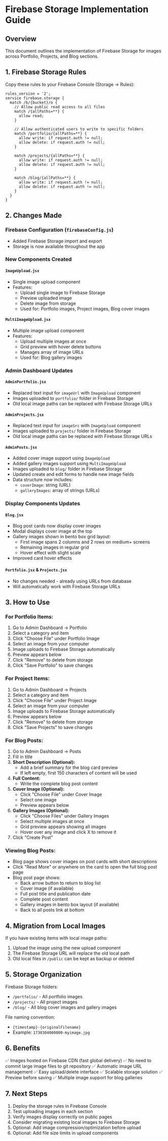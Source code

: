 # Firebase Storage Implementation Guide

## Overview
This document outlines the implementation of Firebase Storage for images across Portfolio, Projects, and Blog sections.

## 1. Firebase Storage Rules

Copy these rules to your Firebase Console (Storage → Rules):

```rules
rules_version = '2';
service firebase.storage {
  match /b/{bucket}/o {
    // Allow public read access to all files
    match /{allPaths=**} {
      allow read;
    }
    
    // Allow authenticated users to write to specific folders
    match /portfolio/{allPaths=**} {
      allow write: if request.auth != null;
      allow delete: if request.auth != null;
    }
    
    match /projects/{allPaths=**} {
      allow write: if request.auth != null;
      allow delete: if request.auth != null;
    }
    
    match /blog/{allPaths=**} {
      allow write: if request.auth != null;
      allow delete: if request.auth != null;
    }
  }
}
```

## 2. Changes Made

### Firebase Configuration (`firebaseConfig.js`)
- Added Firebase Storage import and export
- Storage is now available throughout the app

### New Components Created

#### `ImageUpload.jsx`
- Single image upload component
- Features:
  - Upload single image to Firebase Storage
  - Preview uploaded image
  - Delete image from storage
  - Used for: Portfolio images, Project images, Blog cover images

#### `MultiImageUpload.jsx`
- Multiple image upload component
- Features:
  - Upload multiple images at once
  - Grid preview with hover delete buttons
  - Manages array of image URLs
  - Used for: Blog gallery images

### Admin Dashboard Updates

#### `AdminPortfolio.jsx`
- Replaced text input for `imageUrl` with `ImageUpload` component
- Images uploaded to `portfolio/` folder in Firebase Storage
- Old local image paths can be replaced with Firebase Storage URLs

#### `AdminProjects.jsx`
- Replaced text input for `imageSrc` with `ImageUpload` component
- Images uploaded to `projects/` folder in Firebase Storage
- Old local image paths can be replaced with Firebase Storage URLs

#### `AdminPosts.jsx`
- Added cover image support using `ImageUpload`
- Added gallery images support using `MultiImageUpload`
- Images uploaded to `blog/` folder in Firebase Storage
- Updated create and edit forms to handle new image fields
- Data structure now includes:
  - `coverImage`: string (URL)
  - `galleryImages`: array of strings (URLs)

### Display Components Updates

#### `Blog.jsx`
- Blog post cards now display cover images
- Modal displays cover image at the top
- Gallery images shown in bento box grid layout:
  - First image spans 2 columns and 2 rows on medium+ screens
  - Remaining images in regular grid
  - Hover effect with slight scale
- Improved card hover effects

#### `Portfolio.jsx` & `Projects.jsx`
- No changes needed - already using URLs from database
- Will automatically work with Firebase Storage URLs

## 3. How to Use

### For Portfolio Items:
1. Go to Admin Dashboard → Portfolio
2. Select a category and item
3. Click "Choose File" under Portfolio Image
4. Select an image from your computer
5. Image uploads to Firebase Storage automatically
6. Preview appears below
7. Click "Remove" to delete from storage
8. Click "Save Portfolio" to save changes

### For Project Items:
1. Go to Admin Dashboard → Projects
2. Select a category and item
3. Click "Choose File" under Project Image
4. Select an image from your computer
5. Image uploads to Firebase Storage automatically
6. Preview appears below
7. Click "Remove" to delete from storage
8. Click "Save Projects" to save changes

### For Blog Posts:
1. Go to Admin Dashboard → Posts
2. Fill in title
3. **Short Description (Optional):**
   - Add a brief summary for the blog card preview
   - If left empty, first 150 characters of content will be used
4. **Full Content:**
   - Write the complete blog post content
5. **Cover Image (Optional):**
   - Click "Choose File" under Cover Image
   - Select one image
   - Preview appears below
6. **Gallery Images (Optional):**
   - Click "Choose Files" under Gallery Images
   - Select multiple images at once
   - Grid preview appears showing all images
   - Hover over any image and click X to remove it
7. Click "Create Post"

### Viewing Blog Posts:
- Blog page shows cover images on post cards with short descriptions
- Click "Read More" or anywhere on the card to open the full blog post page
- Blog post page shows:
  - Back arrow button to return to blog list
  - Cover image (if available)
  - Full post title and publication date
  - Complete post content
  - Gallery images in bento box layout (if available)
  - Back to all posts link at bottom

## 4. Migration from Local Images

If you have existing items with local image paths:

1. Upload the image using the new upload component
2. The Firebase Storage URL will replace the old local path
3. Old local files in `/public` can be kept as backup or deleted

## 5. Storage Organization

Firebase Storage folders:
- `/portfolio/` - All portfolio images
- `/projects/` - All project images  
- `/blog/` - All blog cover images and gallery images

File naming convention:
- `{timestamp}-{originalFilename}`
- Example: `1730304000000-myimage.jpg`

## 6. Benefits

✅ Images hosted on Firebase CDN (fast global delivery)
✅ No need to commit large image files to git repository
✅ Automatic image URL management
✅ Easy upload/delete interface
✅ Scalable storage solution
✅ Preview before saving
✅ Multiple image support for blog galleries

## 7. Next Steps

1. Deploy the storage rules in Firebase Console
2. Test uploading images in each section
3. Verify images display correctly on public pages
4. Consider migrating existing local images to Firebase Storage
5. Optional: Add image compression/optimization before upload
6. Optional: Add file size limits in upload components
